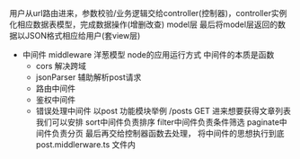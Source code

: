 用户从url路由进来，参数校验/业务逻辑交给controller(控制器)，controller实例化相应数据表模型，完成数据操作(增删改查) model层
最后将model层返回的数据以JSON格式相应给用户(套view层)

- 中间件 middleware 洋葱模型
    node的应用运行方式
    中间件的本质是函数
    - cors 解决跨域
    - jsonParser 辅助解析post请求
    - 路由中间件
    - 鉴权中间件
    - 错误处理中间件
    以post 功能模块举例
    /posts GET 进来想要获得文章列表 我们可以安排 sort中间件负责排序
    filter中间件负责条件筛选  paginate中间件负责分页
    最后再交给控制器函数去处理， 将中间件的思想执行到底
    post.middlerware.ts 文件内
    